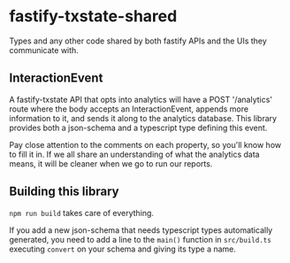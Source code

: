# fastify-txstate-shared
Types and any other code shared by both fastify APIs and the UIs they communicate with.

## InteractionEvent
A fastify-txstate API that opts into analytics will have a POST '/analytics' route where
the body accepts an InteractionEvent, appends more information to it, and sends it along
to the analytics database. This library provides both a json-schema and a typescript type
defining this event.

Pay close attention to the comments on each property, so you'll know how to fill it in.
If we all share an understanding of what the analytics data means, it will be cleaner when
we go to run our reports.

## Building this library
`npm run build` takes care of everything.

If you add a new json-schema that needs typescript types automatically generated, you
need to add a line to the `main()` function in `src/build.ts` executing `convert` on
your schema and giving its type a name.
